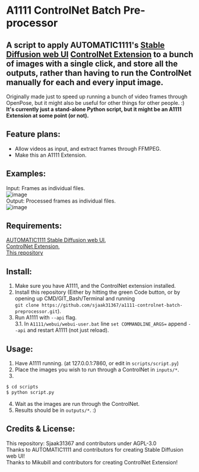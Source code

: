 # A1111 ControlNet Batch Pre-processor

A script to apply AUTOMATIC1111's [Stable Diffusion web UI](https://github.com/AUTOMATIC1111/stable-diffusion-webui) [ControlNet Extension](https://github.com/Mikubill/sd-webui-controlnet) to a bunch of images with a single click, and store all the outputs, rather than having to run the ControlNet manually for each and every input image.  
-----
Originally made just to speed up running a bunch of video frames through OpenPose, but it might also be useful for other things for other people. :)  
**It's currently just a stand-alone Python script, but it might be an A1111 Extension at some point (or not).**

## Feature plans:
- Allow videos as input, and extract frames through FFMPEG.
- Make this an A1111 Extension.

## Examples:
Input: Frames as individual files.  
![image](../assets/input.png)  
Output: Processed frames as individual files.  
![image](../assets/output_Scribble.png.png)

## Requirements:
[AUTOMATIC1111 Stable Diffusion web UI](https://github.com/AUTOMATIC1111/stable-diffusion-webui),  
[ControlNet Extension](https://github.com/Mikubill/sd-webui-controlnet),  
[This repository](https://github.com/sjaak31367/a1111-controlnet-batch-preprocessor)

## Install:
1. Make sure you have A1111, and the ControlNet extension installed.
2. Install this repository (Either by hitting the green Code button, or by opening up CMD/GIT_Bash/Terminal and running  
`git clone https://github.com/sjaak31367/a1111-controlnet-batch-preprocessor.git`).
3. Run A1111 with `--api` flag.  
3.1. In `A1111/webui/webui-user.bat` line `set COMMANDLINE_ARGS=` append `--api` and restart A1111 (not just reload).

## Usage:
1. Have A1111 running. (at 127.0.0.1:7860, or edit in `scripts/script.py`)
2. Place the images you wish to run through a ControlNet in `inputs/*`.
3.
```sh
$ cd scripts  
$ python script.py
```
4. Wait as the images are run through the ControlNet.  
5. Results should be in `outputs/*`. :)

## Credits & License:
This repository: Sjaak31367 and contributors under AGPL-3.0  
Thanks to AUTOMATIC1111 and contributors for creating Stable Diffusion web UI!  
Thanks to Mikubill and contributors for creating ControlNet Extension!
